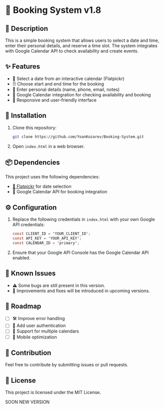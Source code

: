 # 📅 Booking System v1.8

## 📖 Description
This is a simple booking system that allows users to select a date and time, enter their personal details, and reserve a time slot. The system integrates with Google Calendar API to check availability and create events. 

## ✨ Features
- 📆 Select a date from an interactive calendar (Flatpickr)
- ⏰ Choose start and end time for the booking
- 📝 Enter personal details (name, phone, email, notes)
- 🔗 Google Calendar integration for checking availability and booking
- 📱 Responsive and user-friendly interface

## 🚀 Installation
1. Clone this repository:
   ```bash
   git clone https://github.com/YoanKozarev/Booking-System.git
   ```
2. Open `index.html` in a web browser.

## 📦 Dependencies
This project uses the following dependencies:
- [📅 Flatpickr](https://flatpickr.js.org/) for date selection
- 🔗 Google Calendar API for booking integration

## ⚙️ Configuration
1. Replace the following credentials in `index.html` with your own Google API credentials:
   ```java
   const CLIENT_ID = 'YOUR_CLIENT_ID';
   const API_KEY = 'YOUR_API_KEY';
   const CALENDAR_ID = 'primary';
   ```
2. Ensure that your Google API Console has the Google Calendar API enabled.

## 🐞 Known Issues
- ⚠️ Some bugs are still present in this version.
- 🔄 Improvements and fixes will be introduced in upcoming versions.

## 🔮 Roadmap
- [ ] 🛠️ Improve error handling
- [ ] 🔑 Add user authentication
- [ ] 📆 Support for multiple calendars
- [ ] 📱 Mobile optimization

## 🤝 Contribution
Feel free to contribute by submitting issues or pull requests.

## 📜 License
This project is licensed under the MIT License.

SOON NEW VERSION
